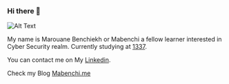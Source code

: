 ### Hi there 👋

<!--
**MarouaneBenchiekh/MarouaneBenchiekh** is a ✨ _special_ ✨ repository because its `README.md` (this file) appears on your GitHub profile.

Here are some ideas to get you started:

- 🔭 I’m currently working on ...
- 🌱 I’m currently learning ...
- 👯 I’m looking to collaborate on ...
- 🤔 I’m looking for help with ...
- 💬 Ask me about ...
- 📫 How to reach me: ...
- 😄 Pronouns: ...
- ⚡ Fun fact: ...
-->


![Alt Text](https://github.com/MarouaneBenchiekh/MarouaneBenchiekh/blob/main/giphy.gif)

My name is Marouane Benchiekh or Mabenchi a fellow learner interested in Cyber Security realm. Currently studying at [1337](https://1337.ma).

You can contact me on My [Linkedin](https://www.linkedin.com/in/marouane-benchiekh/).

Check my Blog [Mabenchi.me](https://mabenchi.me/)
